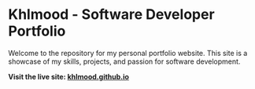 # Khlmood - Software Developer Portfolio

Welcome to the repository for my personal portfolio website. This site is a showcase of my skills, projects, and passion for software development.

**Visit the live site: [khlmood.github.io](https://khlmood.github.io)**

